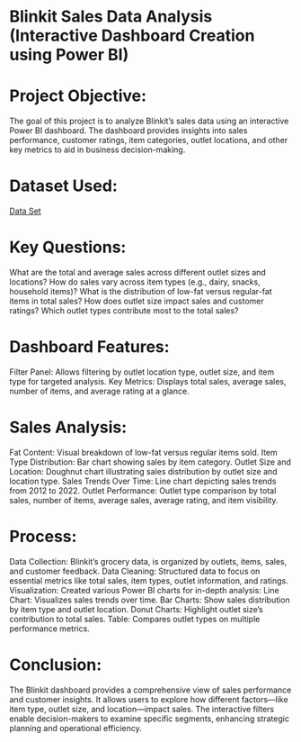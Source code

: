 # Blinkit Sales Data Analysis (Interactive Dashboard Creation using Power BI)
# Project Objective:
The goal of this project is to analyze Blinkit’s sales data using an interactive Power BI dashboard. The dashboard provides insights into sales performance, customer ratings, item categories, outlet locations, and other key metrics to aid in business decision-making.

# Dataset Used:
<a href="https://github.com/Sujeet242001/Blinkit_Dashboard-/blob/main/BlinkIT%20Grocery%20Data.xlsx">Data Set</a>

# Key Questions:
What are the total and average sales across different outlet sizes and locations?
How do sales vary across item types (e.g., dairy, snacks, household items)?
What is the distribution of low-fat versus regular-fat items in total sales?
How does outlet size impact sales and customer ratings?
Which outlet types contribute most to the total sales?

# Dashboard Features:
Filter Panel: Allows filtering by outlet location type, outlet size, and item type for targeted analysis.
Key Metrics: Displays total sales, average sales, number of items, and average rating at a glance.

# Sales Analysis:
Fat Content: Visual breakdown of low-fat versus regular items sold.
Item Type Distribution: Bar chart showing sales by item category.
Outlet Size and Location: Doughnut chart illustrating sales distribution by outlet size and location type.
Sales Trends Over Time: Line chart depicting sales trends from 2012 to 2022.
Outlet Performance: Outlet type comparison by total sales, number of items, average sales, average rating, and item visibility.

# Process:
Data Collection: Blinkit’s grocery data, is organized by outlets, items, sales, and customer feedback.
Data Cleaning: Structured data to focus on essential metrics like total sales, item types, outlet information, and ratings.
Visualization: Created various Power BI charts for in-depth analysis:
Line Chart: Visualizes sales trends over time.
Bar Charts: Show sales distribution by item type and outlet location.
Donut Charts: Highlight outlet size’s contribution to total sales.
Table: Compares outlet types on multiple performance metrics.

# Conclusion:
The Blinkit dashboard provides a comprehensive view of sales performance and customer insights. It allows users to explore how different factors—like item type, outlet size, and location—impact sales. The interactive filters enable decision-makers to examine specific segments, enhancing strategic planning and operational efficiency.












